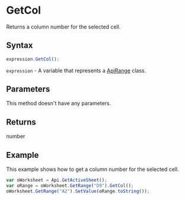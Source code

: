 # GetCol

Returns a column number for the selected cell.

## Syntax

```javascript
expression.GetCol();
```

`expression` - A variable that represents a [ApiRange](../ApiRange.md) class.

## Parameters

This method doesn't have any parameters.

## Returns

number

## Example

This example shows how to get a column number for the selected cell.

```javascript
var oWorksheet = Api.GetActiveSheet();
var oRange = oWorksheet.GetRange("D9").GetCol();
oWorksheet.GetRange("A2").SetValue(oRange.toString());
```
